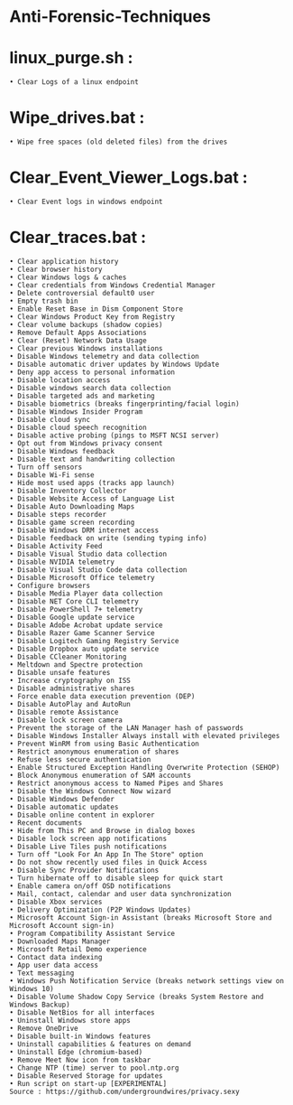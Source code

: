 # Anti-Forensic-Techniques


# linux_purge.sh :
    • Clear Logs of a linux endpoint

# Wipe_drives.bat :
    • Wipe free spaces (old deleted files) from the drives

# Clear_Event_Viewer_Logs.bat :
    • Clear Event logs in windows endpoint

# Clear_traces.bat : 
    • Clear application history
    • Clear browser history
    • Clear Windows logs & caches
    • Clear credentials from Windows Credential Manager
    • Delete controversial default0 user
    • Empty trash bin
    • Enable Reset Base in Dism Component Store
    • Clear Windows Product Key from Registry
    • Clear volume backups (shadow copies)
    • Remove Default Apps Associations
    • Clear (Reset) Network Data Usage
    • Clear previous Windows installations
    • Disable Windows telemetry and data collection
    • Disable automatic driver updates by Windows Update
    • Deny app access to personal information
    • Disable location access
    • Disable windows search data collection
    • Disable targeted ads and marketing
    • Disable biometrics (breaks fingerprinting/facial login)
    • Disable Windows Insider Program
    • Disable cloud sync
    • Disable cloud speech recognition
    • Disable active probing (pings to MSFT NCSI server)
    • Opt out from Windows privacy consent
    • Disable Windows feedback
    • Disable text and handwriting collection
    • Turn off sensors
    • Disable Wi-Fi sense
    • Hide most used apps (tracks app launch)
    • Disable Inventory Collector
    • Disable Website Access of Language List
    • Disable Auto Downloading Maps
    • Disable steps recorder
    • Disable game screen recording
    • Disable Windows DRM internet access
    • Disable feedback on write (sending typing info)
    • Disable Activity Feed
    • Disable Visual Studio data collection
    • Disable NVIDIA telemetry
    • Disable Visual Studio Code data collection
    • Disable Microsoft Office telemetry
    • Configure browsers
    • Disable Media Player data collection
    • Disable NET Core CLI telemetry
    • Disable PowerShell 7+ telemetry
    • Disable Google update service
    • Disable Adobe Acrobat update service
    • Disable Razer Game Scanner Service
    • Disable Logitech Gaming Registry Service
    • Disable Dropbox auto update service
    • Disable CCleaner Monitoring
    • Meltdown and Spectre protection
    • Disable unsafe features
    • Increase cryptography on ISS
    • Disable administrative shares
    • Force enable data execution prevention (DEP)
    • Disable AutoPlay and AutoRun
    • Disable remote Assistance
    • Disable lock screen camera
    • Prevent the storage of the LAN Manager hash of passwords
    • Disable Windows Installer Always install with elevated privileges
    • Prevent WinRM from using Basic Authentication
    • Restrict anonymous enumeration of shares
    • Refuse less secure authentication
    • Enable Structured Exception Handling Overwrite Protection (SEHOP)
    • Block Anonymous enumeration of SAM accounts
    • Restrict anonymous access to Named Pipes and Shares
    • Disable the Windows Connect Now wizard
    • Disable Windows Defender
    • Disable automatic updates
    • Disable online content in explorer
    • Recent documents
    • Hide from This PC and Browse in dialog boxes
    • Disable lock screen app notifications
    • Disable Live Tiles push notifications
    • Turn off "Look For An App In The Store" option
    • Do not show recently used files in Quick Access
    • Disable Sync Provider Notifications
    • Turn hibernate off to disable sleep for quick start
    • Enable camera on/off OSD notifications
    • Mail, contact, calendar and user data synchronization
    • Disable Xbox services
    • Delivery Optimization (P2P Windows Updates)
    • Microsoft Account Sign-in Assistant (breaks Microsoft Store and Microsoft Account sign-in)
    • Program Compatibility Assistant Service
    • Downloaded Maps Manager
    • Microsoft Retail Demo experience
    • Contact data indexing
    • App user data access
    • Text messaging
    • Windows Push Notification Service (breaks network settings view on Windows 10)
    • Disable Volume Shadow Copy Service (breaks System Restore and Windows Backup)
    • Disable NetBios for all interfaces
    • Uninstall Windows store apps
    • Remove OneDrive
    • Disable built-in Windows features
    • Uninstall capabilities & features on demand
    • Uninstall Edge (chromium-based)
    • Remove Meet Now icon from taskbar
    • Change NTP (time) server to pool.ntp.org
    • Disable Reserved Storage for updates
    • Run script on start-up [EXPERIMENTAL]
    Source : https://github.com/undergroundwires/privacy.sexy

